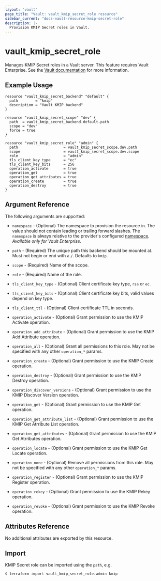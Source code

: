 ```yaml
---
layout: "vault"
page_title: "Vault: vault_kmip_secret_role resource"
sidebar_current: "docs-vault-resource-kmip-secret-role"
description: |-
  Provision KMIP Secret roles in Vault.
---
```


# vault\_kmip\_secret\_role

Manages KMIP Secret roles in a Vault server. This feature requires
Vault Enterprise. See the [Vault documentation](https://www.vaultproject.io/docs/secrets/kmip)
for more information.

## Example Usage

```hcl
resource "vault_kmip_secret_backend" "default" {
  path        = "kmip"
  description = "Vault KMIP backend"
}

resource "vault_kmip_secret_scope" "dev" {
  path  = vault_kmip_secret_backend.default.path
  scope = "dev"
  force = true
}

resource "vault_kmip_secret_role" "admin" {
  path                     = vault_kmip_secret_scope.dev.path
  scope                    = vault_kmip_secret_scope.dev.scope
  role                     = "admin"
  tls_client_key_type      = "ec"
  tls_client_key_bits      = 256
  operation_activate       = true
  operation_get            = true
  operation_get_attributes = true
  operation_create         = true
  operation_destroy        = true
}
```

## Argument Reference

The following arguments are supported:

* `namespace` - (Optional) The namespace to provision the resource in.
  The value should not contain leading or trailing forward slashes.
  The `namespace` is always relative to the provider's configured [namespace](/docs/providers/vault/index.html#namespace).
   *Available only for Vault Enterprise*.

* `path` - (Required) The unique path this backend should be mounted at. Must
  not begin or end with a `/`. Defaults to `kmip`.

* `scope` - (Required) Name of the scope.

* `role` - (Required) Name of the role.

* `tls_client_key_type` - (Optional) Client certificate key type, `rsa` or `ec`.

* `tls_client_key_bits` - (Optional) Client certificate key bits, valid values depend on key type.

* `tls_client_ttl` - (Optional) Client certificate TTL in seconds.

* `operation_activate` - (Optional) Grant permission to use the KMIP Activate operation.

* `operation_add_attribute` - (Optional) Grant permission to use the KMIP Add Attribute operation.

* `operation_all` - (Optional) Grant all permissions to this role. May not be specified with any other `operation_*` params.

* `operation_create` - (Optional) Grant permission to use the KMIP Create operation.

* `operation_destroy` - (Optional) Grant permission to use the KMIP Destroy operation.

* `operation_discover_versions` - (Optional) Grant permission to use the KMIP Discover Version operation.

* `operation_get` - (Optional) Grant permission to use the KMIP Get operation.

* `operation_get_attribute_list` - (Optional) Grant permission to use the KMIP Get Atrribute List operation.

* `operation_get_attributes` - (Optional) Grant permission to use the KMIP Get Atrributes operation.

* `operation_locate` - (Optional) Grant permission to use the KMIP Get Locate operation.

* `operation_none` - (Optional) Remove all permissions from this role. May not be specified with any other `operation_*` params.

* `operation_register` - (Optional) Grant permission to use the KMIP Register operation.

* `operation_rekey` - (Optional) Grant permission to use the KMIP Rekey operation.

* `operation_revoke` - (Optional) Grant permission to use the KMIP Revoke operation.


## Attributes Reference

No additional attributes are exported by this resource.

## Import

KMIP Secret role can be imported using the `path`, e.g.

```
$ terraform import vault_kmip_secret_role.admin kmip
```
